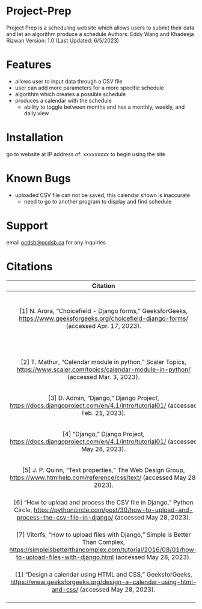 # Project-Prep
Project Prep is a scheduling website which allows users to submit their data and let an algorithm produce a schedule
Authors: Eddy Wang and Khadeeja Rizwan
Version: 1.0 (Last Updated: 6/5/2023)

# Features
- allows user to input data through a CSV file
- user can add more parameters for a more specific schedule
- algorithm which creates a possible schedule
- produces a calendar with the schedule
    - ability to toggle between months and has a monthly, weekly, and daily view

# Installation
go to website at IP address of: xxxxxxxxx to begin using the site
# Known Bugs
- uploaded CSV file can not be saved, this calendar shown is inaccurate
    - need to go to another program to display and find schedule

# Support
email ocdsb@ocdsb.ca for any inquiries

# Citations
| Citation | Purpose |
| :---:   | :---: |
| [1] N. Arora, “Choicefield - Django forms,” GeeksforGeeks, https://www.geeksforgeeks.org/choicefield-django-forms/ (accessed Apr. 17, 2023). | To understand the structure and functionality of Django |
| [2] T. Mathur, “Calendar module in python,” Scaler Topics, https://www.scaler.com/topics/calendar-module-in-python/ (accessed Mar. 3, 2023). | Learning how to access dates and manipulate them |
| [3] D. Admin, “Django,” Django Project, https://docs.djangoproject.com/en/4.1/intro/tutorial01/ (accessed Feb. 21, 2023). |   |
| [4] “Django,” Django Project, https://docs.djangoproject.com/en/4.1/intro/tutorial01/ (accessed May 28, 2023). | To build the basic framework of our backend software. |
| [5] J. P. Quinn, “Text properties,” The Web Design Group, https://www.htmlhelp.com/reference/css/text/ (accessed May 28, 2023). | To create text in HTML. |
| [6] “How to upload and process the CSV file in Django,” Python Circle, https://pythoncircle.com/post/30/how-to-upload-and-process-the-csv-file-in-django/ (accessed May 28, 2023). | For user to upload a CSV file from our website |
| [7] Vitorfs, “How to upload files with Django,” Simple is Better Than Complex, https://simpleisbetterthancomplex.com/tutorial/2016/08/01/how-to-upload-files-with-django.html (accessed May 28, 2023). | To upload a csv file |
| [1] “Design a calendar using HTML and CSS,” GeeksforGeeks, https://www.geeksforgeeks.org/design-a-calendar-using-html-and-css/ (accessed May 28, 2023). | To build a calendar template using HTML and CSS |
